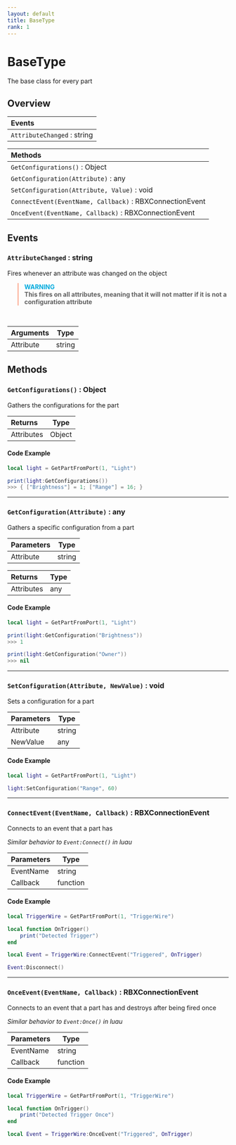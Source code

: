 ```yaml
---
layout: default
title: BaseType
rank: 1
---
```


# BaseType

The base class for every part

## Overview

|**Events**                                             |
| :---------------------------------------------------- |
|`AttributeChanged` : string                            |

|**Methods**                                              |
| :------------------------------------------------------ |
|`GetConfigurations()` : Object                           |
|`GetConfiguration(Attribute)` : any                      |
|`SetConfiguration(Attribute, Value)` : void              |
|`ConnectEvent(EventName, Callback)` : RBXConnectionEvent |
|`OnceEvent(EventName, Callback)` : RBXConnectionEvent    |

## Events

### `AttributeChanged` : string

Fires whenever an attribute was changed on the object

<blockquote style="border-left: 1px solid #f52;">
    <strong style="color: #0ad;">WARNING</strong><br>
    <strong>This fires on all attributes, meaning that it will not matter if it is not a configuration attribute</strong>
</blockquote><br>

|**Arguments**  | Type   |
| :------------ | ------ |
| Attribute     | string |

## Methods

### `GetConfigurations()` : Object

Gathers the configurations for the part

|**Returns**    | Type   |
| :------------ | ------ |
| Attributes    | Object |

#### Code Example

```lua
local light = GetPartFromPort(1, "Light")

print(light:GetConfigurations())
>>> { ["Brightness"] = 1; ["Range"] = 16; }
```

***

### `GetConfiguration(Attribute)` : any

Gathers a specific configuration from a part

|**Parameters** | Type   |
| :------------ | ------ |
| Attribute     | string |

|**Returns**    | Type   |
| :------------ | ------ |
| Attributes    | any    |

#### Code Example

```lua
local light = GetPartFromPort(1, "Light")

print(light:GetConfiguration("Brightness"))
>>> 1

print(light:GetConfiguration("Owner"))
>>> nil
```

***

### `SetConfiguration(Attribute, NewValue)` : void

Sets a configuration for a part

|**Parameters** | Type   |
| :------------ | ------ |
| Attribute     | string |
| NewValue      | any    |

#### Code Example

```lua
local light = GetPartFromPort(1, "Light")

light:SetConfiguration("Range", 60)
```

***

### `ConnectEvent(EventName, Callback)` : RBXConnectionEvent

Connects to an event that a part has

*Similar behavior to `Event:Connect()` in luau*

|**Parameters** | Type     |
| :------------ | -------- |
| EventName     | string   |
| Callback      | function |

#### Code Example

```lua
local TriggerWire = GetPartFromPort(1, "TriggerWire")

local function OnTrigger()
    print("Detected Trigger")
end

local Event = TriggerWire:ConnectEvent("Triggered", OnTrigger)

Event:Disconnect()
```

***

### `OnceEvent(EventName, Callback)` : RBXConnectionEvent

Connects to an event that a part has and destroys after being fired once

*Similar behavior to `Event:Once()` in luau*


|**Parameters** | Type     |
| :------------ | -------- |
| EventName     | string   |
| Callback      | function |

#### Code Example

```lua
local TriggerWire = GetPartFromPort(1, "TriggerWire")

local function OnTrigger()
    print("Detected Trigger Once")
end

local Event = TriggerWire:OnceEvent("Triggered", OnTrigger)
```
